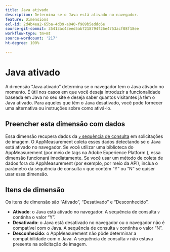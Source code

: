 ```yaml
---
title: Java ativado
description: Determina se o Java está ativado no navegador.
feature: Dimensions
exl-id: 2d4b4ea2-65ba-4d39-a040-f989b5eddc6e
source-git-commit: 35413ac43eed5ab7218794f26e4753acf08f18ee
workflow-type: tm+mt
source-wordcount: '217'
ht-degree: 100%

---
```


# Java ativado

A dimensão “Java ativado” determina se o navegador tem o Java ativado no momento. É útil nos casos em que você deseja introduzir a funcionalidade baseada em Java no seu site e deseja saber quantos visitantes já têm o Java ativado. Para aqueles que têm o Java desativado, você pode fornecer uma alternativa ou instruções sobre como ativá-lo.

## Preencher esta dimensão com dados

Essa dimensão recupera dados da [`v` sequência de consulta](/help/implement/validate/query-parameters.md) em solicitações de imagem. O AppMeasurement coleta esses dados detectando se o Java está ativado no navegador. Se você utilizar uma biblioteca do AppMeasurement (por meio de tags na Adobe Experience Platform ), essa dimensão funcionará imediatamente. Se você usar um método de coleta de dados fora do AppMeasurement (por exemplo, por meio da API), inclua o parâmetro da sequência de consulta `v` que contém “Y” ou “N” se quiser usar essa dimensão.

## Itens de dimensão

Os itens de dimensão são “Ativado”, “Desativado” e “Desconhecido”.

* **Ativado**: o Java está ativado no navegador. A sequência de consulta `v` continha o valor “Y”.
* **Desativado**: o Java está desativado no navegador ou o navegador não é compatível com o Java. A sequência de consulta `v` continha o valor “N”.
* **Desconhecido**: o AppMeasurement não pôde determinar a compatibilidade com o Java. A sequência de consulta `v` não estava presente na solicitação de imagem.
